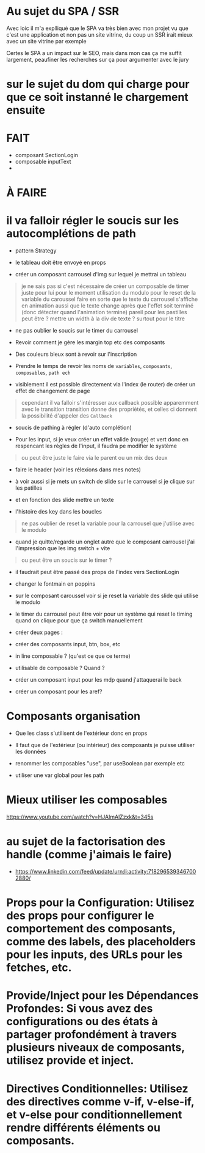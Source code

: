 # Au sujet du SPA / SSR

Avec loic il m'a explliqué que le SPA va très bien avec mon projet vu que c'est une application et non pas un site vitrine, 
du coup un SSR irait mieux avec un site vitrine par exemple

Certes le SPA a un impact sur le SEO, mais dans mon cas ça me suffit largement, peaufiner les recherches sur ça
pour argumenter avec le jury


# sur le sujet du dom qui charge pour que ce soit instanné le chargement ensuite


# FAIT

- composant SectionLogin
- composable inputText
- 



# À FAIRE

# il va falloir régler le soucis sur les autocomplétions de path


- pattern Strategy

- le tableau doit être envoyé en props
- créer un composant carrousel d'img sur lequel je mettrai un tableau
> je ne sais pas si c'est nécessaire de créer un composable de timer juste pour lui pour le moment
> utilisation du modulo pour le reset de la variable du caroussel
> faire en sorte que le texte du carrousel s'affiche en animation aussi
> que le texte change après que l'effet soit terminé (donc détecter quand l'animation termine)
> pareil pour les pastilles peut être ? 
> mettre un width à la div de texte ? surtout pour le titre


- ne pas oublier le soucis sur le timer du carrousel

- Revoir comment je gère les margin top etc des composants
- Des couleurs bleux sont à revoir sur l'inscription
- Prendre le temps de revoir les noms de `variables`, `composants`, `composables`, `path ech`

- visiblement il est possible directement via l'index (le router) de créer un effet de changement de page
> cependant il va falloir s'intéresser aux callback possible apparemment avec le transition
> transition donne des propriétés, et celles ci donnent la possibilité d'appeler des `Callback`

- soucis de pathing à régler (d'auto complétion)

- Pour les input, si je veux créer un effet valide (rouge) et vert donc en respencant les règles de l'input, il faudra pe modifier le système
> ou peut être juste le faire via le parent ou un mix des deux

- faire le header (voir les rélexions dans mes notes)

- à voir aussi si je mets un switch de slide sur le carrousel si je clique sur les patilles
- et en fonction des slide mettre un texte
- l'histoire des key dans les boucles
> ne pas oublier de reset la variable pour la carrousel que j'utilise avec le modulo

- quand je quitte/regarde un onglet autre que le composant carrousel j'ai l'impression que les img switch + vite
> ou peut être un soucis sur le timer ?


- il faudrait peut être passé des props de l'index vers SectionLogin 
- changer le fontmain en poppins


- sur le composant caroussel voir si je reset la variable des slide qui utilise le modulo
- le timer du carrousel peut être voir pour un système qui reset le timing quand on clique pour que ça switch manuellement






- créer deux pages :
- créer des composants input, btn, box, etc

- in line composable ? (qu'est ce que ce terme)
- utilisable de composable ? Quand ?


- créer un composant input pour les mdp quand j'attaquerai le back

- créer un composant pour les aref?












# Composants organisation
- Que les class s'utilisent de l'extérieur donc en props
- Il faut que de l'extérieur (ou intérieur) des composants je puisse utiliser les données

- renommer les composables "use", par useBoolean par exemple etc
- utiliser une var global pour les path






# Mieux utiliser les composables

https://www.youtube.com/watch?v=HJAImAlZzxk&t=345s




# au sujet de la factorisation des handle (comme j'aimais le faire)
-  https://www.linkedin.com/feed/update/urn:li:activity:7182965393467002880/

# Props pour la Configuration: Utilisez des props pour configurer le comportement des composants, comme des labels, des placeholders pour les inputs, des URLs pour les fetches, etc.


# Provide/Inject pour les Dépendances Profondes: Si vous avez des configurations ou des états à partager profondément à travers plusieurs niveaux de composants, utilisez provide et inject.

# Directives Conditionnelles: Utilisez des directives comme v-if, v-else-if, et v-else pour conditionnellement rendre différents éléments ou composants.


